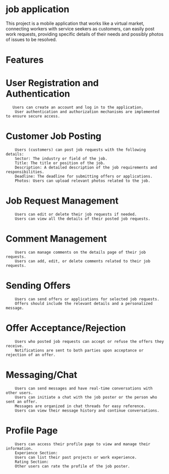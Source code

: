 # job application

This project is a mobile application that works like a
virtual market, connecting workers with service seekers
as customers, can easily post work requests, providing specific details
of their needs and possibly photos of issues to be resolved.


# Features

   # User Registration and Authentication
       Users can create an account and log in to the application.
        User authentication and authorization mechanisms are implemented to ensure secure access.
  # Customer Job Posting
        Users (customers) can post job requests with the following details:
        Sector: The industry or field of the job.
        Title: The title or position of the job.
        Description: A detailed description of the job requirements and responsibilities.
        Deadline: The deadline for submitting offers or applications.
        Photos: Users can upload relevant photos related to the job.
  # Job Request Management
        Users can edit or delete their job requests if needed.
        Users can view all the details of their posted job requests.
  # Comment Management
        Users can manage comments on the details page of their job requests.
        Users can add, edit, or delete comments related to their job requests.
   # Sending Offers
        Users can send offers or applications for selected job requests.
        Offers should include the relevant details and a personalized message.
   # Offer Acceptance/Rejection
        Users who posted job requests can accept or refuse the offers they receive.
        Notifications are sent to both parties upon acceptance or rejection of an offer.
   # Messaging/Chat
        Users can send messages and have real-time conversations with other users.
        Users can initiate a chat with the job poster or the person who sent an offer.
        Messages are organized in chat threads for easy reference.
        Users can view their message history and continue conversations.
   # Profile Page
        Users can access their profile page to view and manage their information.
        Experience Section:
        Users can list their past projects or work experience.
        Rating Section:
        Other users can rate the profile of the job poster.



